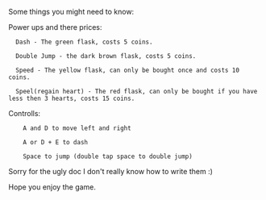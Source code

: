 Some things you might need to know:
    
Power ups and there prices:

      Dash - The green flask, costs 5 coins.

      Double Jump - the dark brown flask, costs 5 coins.

      Speed - The yellow flask, can only be bought once and costs 10 coins.

      Speel(regain heart) - The red flask, can only be bought if you have less then 3 hearts, costs 15 coins.


Controlls:
    
        A and D to move left and right
        
        A or D + E to dash
        
        Space to jump (double tap space to double jump)

Sorry for the ugly doc I don't really know how to write them :)

Hope you enjoy the game.
